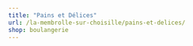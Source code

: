 ```yaml
---
title: "Pains et Délices"
url: /la-membrolle-sur-choisille/pains-et-delices/
shop: boulangerie
---
```

